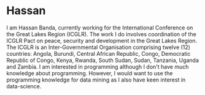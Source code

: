 # Hassan
I am Hassan Banda, currently working for the International Conference on the Great Lakes Region (ICGLR). The work I do involves coordination of the ICGLR Pact on peace, security and development in the Great Lakes Region. The ICGLR is an Inter-Governmental Organisation comprising twelve (12) countries: Angola, Burundi, Central African Republic, Congo, Democratic Republic of Congo, Kenya, Rwanda, South Sudan, Sudan, Tanzania, Uganda and Zambia. I am interested in programming although I don't have much knowledge about programming. However, I would want to use the programming knowledge for data mining as I also have keen interest in data-science.
